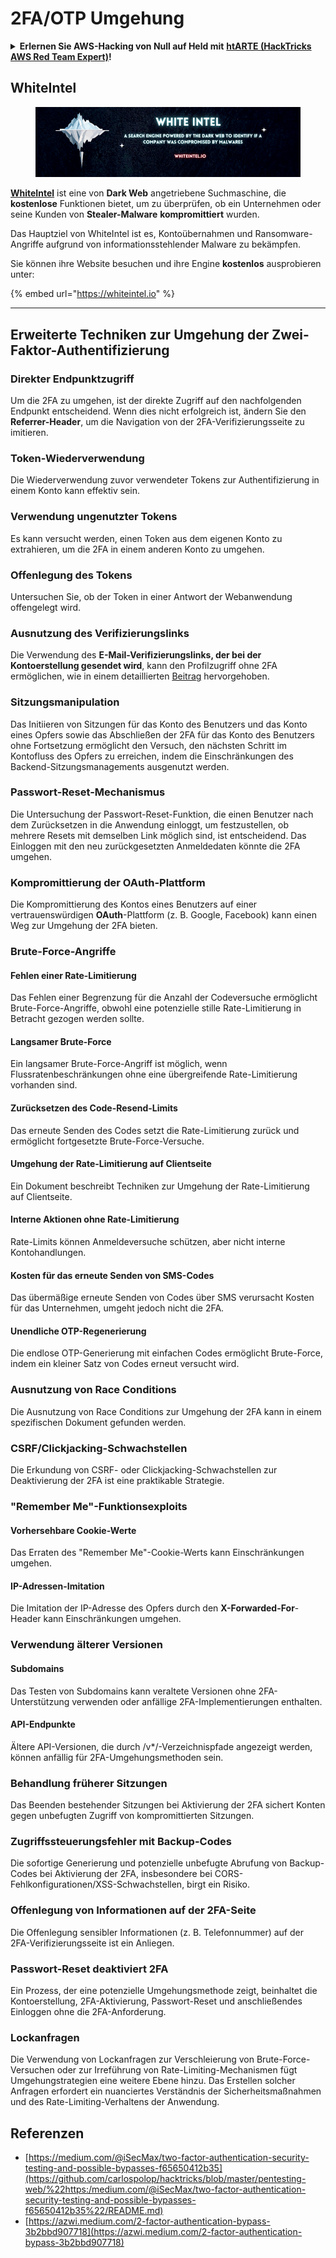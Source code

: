 # 2FA/OTP Umgehung

<details>

<summary><strong>Erlernen Sie AWS-Hacking von Null auf Held mit</strong> <a href="https://training.hacktricks.xyz/courses/arte"><strong>htARTE (HackTricks AWS Red Team Expert)</strong></a><strong>!</strong></summary>

Andere Möglichkeiten, HackTricks zu unterstützen:

* Wenn Sie Ihr **Unternehmen in HackTricks beworben sehen möchten** oder **HackTricks als PDF herunterladen möchten**, überprüfen Sie die [**ABONNEMENTPLÄNE**](https://github.com/sponsors/carlospolop)!
* Holen Sie sich das [**offizielle PEASS & HackTricks-Merchandise**](https://peass.creator-spring.com)
* Entdecken Sie [**The PEASS Family**](https://opensea.io/collection/the-peass-family), unsere Sammlung exklusiver [**NFTs**](https://opensea.io/collection/the-peass-family)
* **Treten Sie der** 💬 [**Discord-Gruppe**](https://discord.gg/hRep4RUj7f) oder der [**Telegram-Gruppe**](https://t.me/peass) bei oder **folgen** Sie uns auf **Twitter** 🐦 [**@carlospolopm**](https://twitter.com/hacktricks\_live)**.**
* **Teilen Sie Ihre Hacking-Tricks, indem Sie PRs an die** [**HackTricks**](https://github.com/carlospolop/hacktricks) und [**HackTricks Cloud**](https://github.com/carlospolop/hacktricks-cloud) GitHub-Repositories einreichen.

</details>

## WhiteIntel

<figure><img src=".gitbook/assets/image (1224).png" alt=""><figcaption></figcaption></figure>

[**WhiteIntel**](https://whiteintel.io) ist eine von **Dark Web** angetriebene Suchmaschine, die **kostenlose** Funktionen bietet, um zu überprüfen, ob ein Unternehmen oder seine Kunden von **Stealer-Malware** **kompromittiert** wurden.

Das Hauptziel von WhiteIntel ist es, Kontoübernahmen und Ransomware-Angriffe aufgrund von informationsstehlender Malware zu bekämpfen.

Sie können ihre Website besuchen und ihre Engine **kostenlos** ausprobieren unter:

{% embed url="https://whiteintel.io" %}

---

## **Erweiterte Techniken zur Umgehung der Zwei-Faktor-Authentifizierung**

### **Direkter Endpunktzugriff**

Um die 2FA zu umgehen, ist der direkte Zugriff auf den nachfolgenden Endpunkt entscheidend. Wenn dies nicht erfolgreich ist, ändern Sie den **Referrer-Header**, um die Navigation von der 2FA-Verifizierungsseite zu imitieren.

### **Token-Wiederverwendung**

Die Wiederverwendung zuvor verwendeter Tokens zur Authentifizierung in einem Konto kann effektiv sein.

### **Verwendung ungenutzter Tokens**

Es kann versucht werden, einen Token aus dem eigenen Konto zu extrahieren, um die 2FA in einem anderen Konto zu umgehen.

### **Offenlegung des Tokens**

Untersuchen Sie, ob der Token in einer Antwort der Webanwendung offengelegt wird.

### **Ausnutzung des Verifizierungslinks**

Die Verwendung des **E-Mail-Verifizierungslinks, der bei der Kontoerstellung gesendet wird**, kann den Profilzugriff ohne 2FA ermöglichen, wie in einem detaillierten [Beitrag](https://srahulceh.medium.com/behind-the-scenes-of-a-security-bug-the-perils-of-2fa-cookie-generation-496d9519771b) hervorgehoben.

### **Sitzungsmanipulation**

Das Initiieren von Sitzungen für das Konto des Benutzers und das Konto eines Opfers sowie das Abschließen der 2FA für das Konto des Benutzers ohne Fortsetzung ermöglicht den Versuch, den nächsten Schritt im Kontofluss des Opfers zu erreichen, indem die Einschränkungen des Backend-Sitzungsmanagements ausgenutzt werden.

### **Passwort-Reset-Mechanismus**

Die Untersuchung der Passwort-Reset-Funktion, die einen Benutzer nach dem Zurücksetzen in die Anwendung einloggt, um festzustellen, ob mehrere Resets mit demselben Link möglich sind, ist entscheidend. Das Einloggen mit den neu zurückgesetzten Anmeldedaten könnte die 2FA umgehen.

### **Kompromittierung der OAuth-Plattform**

Die Kompromittierung des Kontos eines Benutzers auf einer vertrauenswürdigen **OAuth**-Plattform (z. B. Google, Facebook) kann einen Weg zur Umgehung der 2FA bieten.

### **Brute-Force-Angriffe**

#### **Fehlen einer Rate-Limitierung**

Das Fehlen einer Begrenzung für die Anzahl der Codeversuche ermöglicht Brute-Force-Angriffe, obwohl eine potenzielle stille Rate-Limitierung in Betracht gezogen werden sollte.

#### **Langsamer Brute-Force**

Ein langsamer Brute-Force-Angriff ist möglich, wenn Flussratenbeschränkungen ohne eine übergreifende Rate-Limitierung vorhanden sind.

#### **Zurücksetzen des Code-Resend-Limits**

Das erneute Senden des Codes setzt die Rate-Limitierung zurück und ermöglicht fortgesetzte Brute-Force-Versuche.

#### **Umgehung der Rate-Limitierung auf Clientseite**

Ein Dokument beschreibt Techniken zur Umgehung der Rate-Limitierung auf Clientseite.

#### **Interne Aktionen ohne Rate-Limitierung**

Rate-Limits können Anmeldeversuche schützen, aber nicht interne Kontohandlungen.

#### **Kosten für das erneute Senden von SMS-Codes**

Das übermäßige erneute Senden von Codes über SMS verursacht Kosten für das Unternehmen, umgeht jedoch nicht die 2FA.

#### **Unendliche OTP-Regenerierung**

Die endlose OTP-Generierung mit einfachen Codes ermöglicht Brute-Force, indem ein kleiner Satz von Codes erneut versucht wird.

### **Ausnutzung von Race Conditions**

Die Ausnutzung von Race Conditions zur Umgehung der 2FA kann in einem spezifischen Dokument gefunden werden.

### **CSRF/Clickjacking-Schwachstellen**

Die Erkundung von CSRF- oder Clickjacking-Schwachstellen zur Deaktivierung der 2FA ist eine praktikable Strategie.

### **"Remember Me"-Funktionsexploits**

#### **Vorhersehbare Cookie-Werte**

Das Erraten des "Remember Me"-Cookie-Werts kann Einschränkungen umgehen.

#### **IP-Adressen-Imitation**

Die Imitation der IP-Adresse des Opfers durch den **X-Forwarded-For**-Header kann Einschränkungen umgehen.

### **Verwendung älterer Versionen**

#### **Subdomains**

Das Testen von Subdomains kann veraltete Versionen ohne 2FA-Unterstützung verwenden oder anfällige 2FA-Implementierungen enthalten.

#### **API-Endpunkte**

Ältere API-Versionen, die durch /v\*/-Verzeichnispfade angezeigt werden, können anfällig für 2FA-Umgehungsmethoden sein.

### **Behandlung früherer Sitzungen**

Das Beenden bestehender Sitzungen bei Aktivierung der 2FA sichert Konten gegen unbefugten Zugriff von kompromittierten Sitzungen.

### **Zugriffssteuerungsfehler mit Backup-Codes**

Die sofortige Generierung und potenzielle unbefugte Abrufung von Backup-Codes bei Aktivierung der 2FA, insbesondere bei CORS-Fehlkonfigurationen/XSS-Schwachstellen, birgt ein Risiko.

### **Offenlegung von Informationen auf der 2FA-Seite**

Die Offenlegung sensibler Informationen (z. B. Telefonnummer) auf der 2FA-Verifizierungsseite ist ein Anliegen.

### **Passwort-Reset deaktiviert 2FA**

Ein Prozess, der eine potenzielle Umgehungsmethode zeigt, beinhaltet die Kontoerstellung, 2FA-Aktivierung, Passwort-Reset und anschließendes Einloggen ohne die 2FA-Anforderung.

### **Lockanfragen**

Die Verwendung von Lockanfragen zur Verschleierung von Brute-Force-Versuchen oder zur Irreführung von Rate-Limiting-Mechanismen fügt Umgehungstrategien eine weitere Ebene hinzu. Das Erstellen solcher Anfragen erfordert ein nuanciertes Verständnis der Sicherheitsmaßnahmen und des Rate-Limiting-Verhaltens der Anwendung.

## Referenzen

* [https://medium.com/@iSecMax/two-factor-authentication-security-testing-and-possible-bypasses-f65650412b35](https://github.com/carlospolop/hacktricks/blob/master/pentesting-web/%22https:/medium.com/@iSecMax/two-factor-authentication-security-testing-and-possible-bypasses-f65650412b35%22/README.md)
* [https://azwi.medium.com/2-factor-authentication-bypass-3b2bbd907718](https://azwi.medium.com/2-factor-authentication-bypass-3b2bbd907718)

